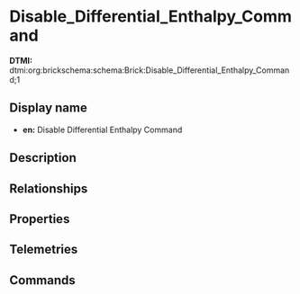 # Disable_Differential_Enthalpy_Command
**DTMI:** dtmi:org:brickschema:schema:Brick:Disable_Differential_Enthalpy_Command;1
## Display name
- **en:** Disable Differential Enthalpy Command
## Description
## Relationships
## Properties
## Telemetries
## Commands
